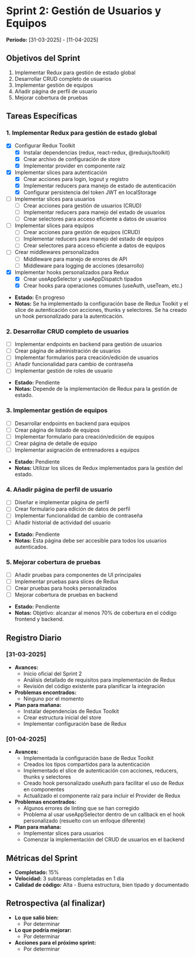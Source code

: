# Sprint 2: Gestión de Usuarios y Equipos
**Período:** [31-03-2025] - [11-04-2025]

## Objetivos del Sprint
1. Implementar Redux para gestión de estado global
2. Desarrollar CRUD completo de usuarios
3. Implementar gestión de equipos
4. Añadir página de perfil de usuario
5. Mejorar cobertura de pruebas

## Tareas Específicas

### 1. Implementar Redux para gestión de estado global
- [x] Configurar Redux Toolkit
  - [x] Instalar dependencias (redux, react-redux, @reduxjs/toolkit)
  - [x] Crear archivo de configuración de store
  - [x] Implementar provider en componente raíz
- [x] Implementar slices para autenticación
  - [x] Crear acciones para login, logout y registro
  - [x] Implementar reducers para manejo de estado de autenticación
  - [x] Configurar persistencia del token JWT en localStorage
- [ ] Implementar slices para usuarios
  - [ ] Crear acciones para gestión de usuarios (CRUD)
  - [ ] Implementar reducers para manejo del estado de usuarios
  - [ ] Crear selectores para acceso eficiente a datos de usuarios
- [ ] Implementar slices para equipos
  - [ ] Crear acciones para gestión de equipos (CRUD)
  - [ ] Implementar reducers para manejo del estado de equipos
  - [ ] Crear selectores para acceso eficiente a datos de equipos
- [ ] Crear middlewares personalizados
  - [ ] Middleware para manejo de errores de API
  - [ ] Middleware para logging de acciones (desarrollo)
- [x] Implementar hooks personalizados para Redux
  - [x] Crear useAppSelector y useAppDispatch tipados
  - [x] Crear hooks para operaciones comunes (useAuth, useTeam, etc.)
- **Estado:** En progreso
- **Notas:** Se ha implementado la configuración base de Redux Toolkit y el slice de autenticación con acciones, thunks y selectores. Se ha creado un hook personalizado para la autenticación.

### 2. Desarrollar CRUD completo de usuarios
- [ ] Implementar endpoints en backend para gestión de usuarios
- [ ] Crear página de administración de usuarios
- [ ] Implementar formularios para creación/edición de usuarios
- [ ] Añadir funcionalidad para cambio de contraseña
- [ ] Implementar gestión de roles de usuario
- **Estado:** Pendiente
- **Notas:** Depende de la implementación de Redux para la gestión de estado.

### 3. Implementar gestión de equipos
- [ ] Desarrollar endpoints en backend para equipos
- [ ] Crear página de listado de equipos
- [ ] Implementar formulario para creación/edición de equipos
- [ ] Crear página de detalle de equipo
- [ ] Implementar asignación de entrenadores a equipos
- **Estado:** Pendiente
- **Notas:** Utilizar los slices de Redux implementados para la gestión del estado.

### 4. Añadir página de perfil de usuario
- [ ] Diseñar e implementar página de perfil
- [ ] Crear formulario para edición de datos de perfil
- [ ] Implementar funcionalidad de cambio de contraseña
- [ ] Añadir historial de actividad del usuario
- **Estado:** Pendiente
- **Notas:** Esta página debe ser accesible para todos los usuarios autenticados.

### 5. Mejorar cobertura de pruebas
- [ ] Añadir pruebas para componentes de UI principales
- [ ] Implementar pruebas para slices de Redux
- [ ] Crear pruebas para hooks personalizados
- [ ] Mejorar cobertura de pruebas en backend
- **Estado:** Pendiente
- **Notas:** Objetivo: alcanzar al menos 70% de cobertura en el código frontend y backend.

## Registro Diario

### [31-03-2025]
- **Avances:**
  - Inicio oficial del Sprint 2
  - Análisis detallado de requisitos para implementación de Redux
  - Revisión del código existente para planificar la integración
- **Problemas encontrados:**
  - Ninguno por el momento
- **Plan para mañana:**
  - Instalar dependencias de Redux Toolkit
  - Crear estructura inicial del store
  - Implementar configuración base de Redux

### [01-04-2025]
- **Avances:**
  - Implementada la configuración base de Redux Toolkit
  - Creados los tipos compartidos para la autenticación
  - Implementado el slice de autenticación con acciones, reducers, thunks y selectores
  - Creado hook personalizado useAuth para facilitar el uso de Redux en componentes
  - Actualizado el componente raíz para incluir el Provider de Redux
- **Problemas encontrados:**
  - Algunos errores de linting que se han corregido
  - Problema al usar useAppSelector dentro de un callback en el hook personalizado (resuelto con un enfoque diferente)
- **Plan para mañana:**
  - Implementar slices para usuarios
  - Comenzar la implementación del CRUD de usuarios en el backend

## Métricas del Sprint
- **Completado:** 15%
- **Velocidad:** 3 subtareas completadas en 1 día
- **Calidad de código:** Alta - Buena estructura, bien tipado y documentado

## Retrospectiva (al finalizar)
- **Lo que salió bien:**
  - Por determinar
- **Lo que podría mejorar:**
  - Por determinar
- **Acciones para el próximo sprint:**
  - Por determinar 
